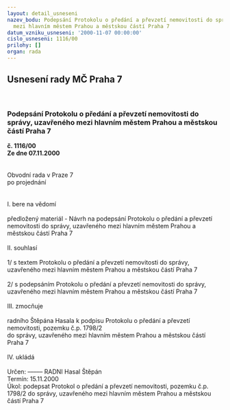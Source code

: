 ```yaml
---
layout: detail_usneseni
nazev_bodu: Podepsání Protokolu o předání a převzetí nemovitosti do správy, uzavřeného
  mezi hlavním městem Prahou a městskou částí Praha 7
datum_vzniku_usneseni: '2000-11-07 00:00:00'
cislo_usneseni: 1116/00
prilohy: []
organ: rada
---
```

<div id="ucUsn_pList" class="usn">
	<span><h2>Usnesení rady MČ Praha 7 </h2>
<br></span><div class="standBody">
<span><h3>Podepsání Protokolu o předání a převzetí nemovitosti do správy, uzavřeného mezi hlavním městem Prahou a městskou částí Praha 7</h3></span><div class="center">
		<strong>č. 1116/00</strong><br>
	</div>
<div class="center">
		<strong>Ze dne 07.11.2000</strong><br><br>
	</div>
<br>Obvodní rada v Praze 7<br>po projednání<br><br><br>I.	bere na vědomí<br><br> předložený materiál - Návrh na podepsání Protokolu o předání a převzetí nemovitosti do správy, uzavřeného mezi hlavním městem Prahou a městskou částí Praha 7<br><br>II.	souhlasí <br><br>1/ s textem Protokolu o předání a převzetí nemovitosti do správy, uzavřeného mezi hlavním městem Prahou a městskou částí Praha 7<br><br>2/ s podepsáním Protokolu o předání a převzetí nemovitosti do správy, uzavřeného mezi hlavním městem Prahou a městskou částí Praha 7<br><br>III.	zmocňuje <br><br>radního Štěpána Hasala k podpisu Protokolu o předání a převzetí nemovitosti, pozemku č.p. 1798/2<br>do správy, uzavřeného mezi hlavním městem Prahou a městskou částí Praha 7<br><br>IV.	ukládá <br><br> Určen:	–––––	RADNI Hasal Štěpán<br>Termín: 15.11.2000<br>Úkol:	podepsat Protokol o předání a převzetí nemovitosti, pozemku č.p. 1798/2 do správy, uzavřeného mezi hlavním městem Prahou a městskou částí Praha 7<br> <br><br> </div>
</div>